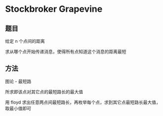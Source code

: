 # Stockbroker Grapevine

## 题目

给定 n 个点间的距离

求从哪个点开始传递消息，使得所有点知道这个消息的距离最短


## 方法

图论 - 最短路

所求即该点对其它点的最短路长的最大值

用 floyd 求出任意两点间最短路长，再枚举每个点，求到其它点最短路长最大值，取最小值即可
